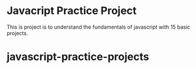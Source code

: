 # Javacript Practice Project
This is project is to understand the fundamentals of javascript with 15 basic projects.
# javascript-practice-projects
